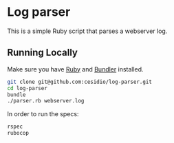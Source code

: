 # Log parser

This is a simple Ruby script that parses a webserver log.

## Running Locally

Make sure you have [Ruby](https://www.ruby-lang.org) and [Bundler](http://bundler.io) installed.

```sh
git clone git@github.com:cesidio/log-parser.git
cd log-parser
bundle
./parser.rb webserver.log
```
In order to run the specs:

```sh
rspec
rubocop
```
